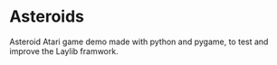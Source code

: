 # Asteroids
Asteroid Atari game demo made with python and pygame, to test and improve the Laylib framwork. 
